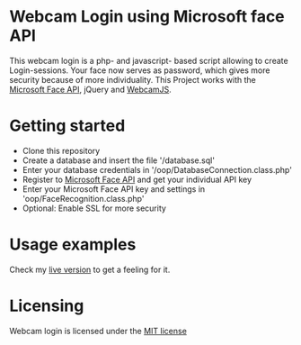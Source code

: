 Webcam Login using Microsoft face API
============================

This webcam login is a php- and javascript- based script allowing to create Login-sessions. Your face now serves as password, which gives more security because of more individuality.
This Project works with the [Microsoft Face API](https://www.microsoft.com/cognitive-services/en-us/face-api), jQuery and [WebcamJS](https://github.com/jhuckaby/webcamjs).

# Getting started
* Clone this repository
* Create a database and insert the file '/database.sql'
* Enter your database credentials in '/oop/DatabaseConnection.class.php'
* Register to [Microsoft Face API](https://www.microsoft.com/cognitive-services/en-us/face-api) and get your individual API key
* Enter your Microsoft Face API key and settings in 'oop/FaceRecognition.class.php'
* Optional: Enable SSL for more security

# Usage examples
Check my [live version](http://jules-rau.de/projekte/webcam-login) to get a feeling for it.

# Licensing
Webcam login is licensed under the [MIT license](https://github.com/ammerzone/webcam-login/blob/master/LICENSE)
